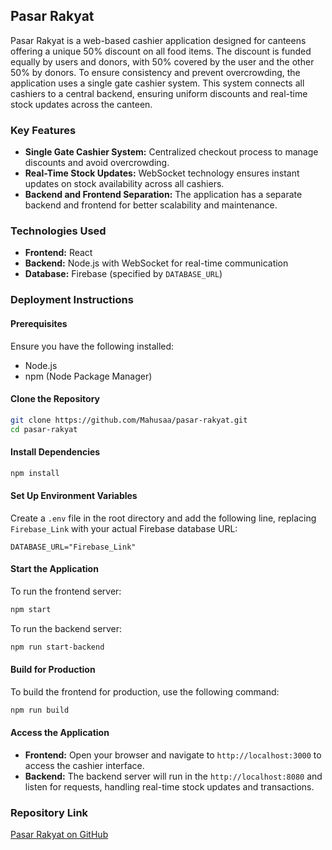 
## Pasar Rakyat

Pasar Rakyat is a web-based cashier application designed for canteens offering a unique 50% discount on all food items. The discount is funded equally by users and donors, with 50% covered by the user and the other 50% by donors. To ensure consistency and prevent overcrowding, the application uses a single gate cashier system. This system connects all cashiers to a central backend, ensuring uniform discounts and real-time stock updates across the canteen.

### Key Features
- **Single Gate Cashier System:** Centralized checkout process to manage discounts and avoid overcrowding.
- **Real-Time Stock Updates:** WebSocket technology ensures instant updates on stock availability across all cashiers.
- **Backend and Frontend Separation:** The application has a separate backend and frontend for better scalability and maintenance.

### Technologies Used
- **Frontend:** React
- **Backend:** Node.js with WebSocket for real-time communication
- **Database:** Firebase (specified by `DATABASE_URL`)

### Deployment Instructions

#### Prerequisites
Ensure you have the following installed:
- Node.js
- npm (Node Package Manager)

#### Clone the Repository
```bash
git clone https://github.com/Mahusaa/pasar-rakyat.git
cd pasar-rakyat
```

#### Install Dependencies
```bash
npm install
```

#### Set Up Environment Variables
Create a `.env` file in the root directory and add the following line, replacing `Firebase_Link` with your actual Firebase database URL:
```plaintext
DATABASE_URL="Firebase_Link"
```

#### Start the Application

To run the frontend server:
```bash
npm start
```

To run the backend server:
```bash
npm run start-backend
```

#### Build for Production
To build the frontend for production, use the following command:
```bash
npm run build
```

#### Access the Application
- **Frontend:** Open your browser and navigate to `http://localhost:3000` to access the cashier interface.
- **Backend:** The backend server will run in the `http://localhost:8080` and listen for requests, handling real-time stock updates and transactions.

### Repository Link
[Pasar Rakyat on GitHub](https://github.com/Mahusaa/pasar-rakyat.git)

